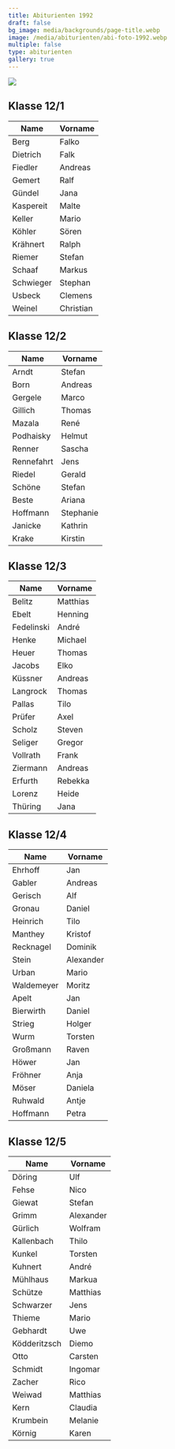 ```yaml
---
title: Abiturienten 1992
draft: false
bg_image: media/backgrounds/page-title.webp
image: /media/abiturienten/abi-foto-1992.webp
multiple: false
type: abiturienten
gallery: true
---
```





![](/media/abiturienten/abi-foto-1992-2.webp)
## Klasse 12/1

|Name|Vorname|
|---|---|
|Berg|Falko|
|Dietrich|Falk|
|Fiedler|Andreas|
|Gemert|Ralf|
|Gündel|Jana|
|Kaspereit|Malte|
|Keller|Mario|
|Köhler|Sören|
|Krähnert|Ralph|
|Riemer|Stefan|
|Schaaf|Markus|
|Schwieger|Stephan|
|Usbeck|Clemens|
|Weinel|Christian|

## Klasse 12/2

|Name|Vorname|
|---|---|
|Arndt|Stefan|
|Born|Andreas|
|Gergele|Marco|
|Gillich|Thomas|
|Mazala|René|
|Podhaisky|Helmut|
|Renner|Sascha|
|Rennefahrt|Jens|
|Riedel|Gerald|
|Schöne|Stefan|
|Beste|Ariana|
|Hoffmann|Stephanie|
|Janicke|Kathrin|
|Krake|Kirstin|

## Klasse 12/3

|Name|Vorname|
|---|---|
|Belitz|Matthias|
|Ebelt|Henning|
|Fedelinski|André|
|Henke|Michael|
|Heuer|Thomas|
|Jacobs|Elko|
|Küssner|Andreas|
|Langrock|Thomas|
|Pallas|Tilo|
|Prüfer|Axel|
|Scholz|Steven|
|Seliger|Gregor|
|Vollrath|Frank|
|Ziermann|Andreas|
|Erfurth|Rebekka|
|Lorenz|Heide|
|Thüring|Jana|

## Klasse 12/4

|Name|Vorname|
|---|---|
|Ehrhoff|Jan|
|Gabler|Andreas|
|Gerisch|Alf|
|Gronau|Daniel|
|Heinrich|Tilo|
|Manthey|Kristof|
|Recknagel|Dominik|
|Stein|Alexander|
|Urban|Mario|
|Waldemeyer|Moritz|
|Apelt|Jan|
|Bierwirth|Daniel|
|Strieg|Holger|
|Wurm|Torsten|
|Großmann|Raven|
|Höwer|Jan|
|Fröhner|Anja|
|Möser|Daniela|
|Ruhwald|Antje|
|Hoffmann|Petra|

## Klasse 12/5

|Name|Vorname|
|---|---|
|Döring|Ulf|
|Fehse|Nico|
|Giewat|Stefan|
|Grimm|Alexander|
|Gürlich|Wolfram|
|Kallenbach|Thilo|
|Kunkel|Torsten|
|Kuhnert|André|
|Mühlhaus|Markua|
|Schütze|Matthias|
|Schwarzer|Jens|
|Thieme|Mario|
|Gebhardt|Uwe|
|Ködderitzsch|Diemo|
|Otto|Carsten|
|Schmidt|Ingomar|
|Zacher|Rico|
|Weiwad|Matthias|
|Kern|Claudia|
|Krumbein|Melanie|
|Körnig|Karen|





